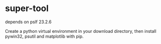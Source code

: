# super-tool

depends on pslf 23.2.6

Create a python virtual environment in your download directory, then install pywin32, psutil and matplotlib with pip.
